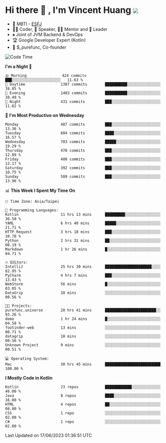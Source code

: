 # Hi there 👋 , I'm Vincent Huang ![](https://komarev.com/ghpvc/?username=Jian-Min-Huang)
- 👀 MBTI - [ESFJ](https://www.16personalities.com/esfj-personality)
- 👨‍💻 Coder, 🎤 Speaker, 👨‍🏫 Mentor and 🚀 Leader
- ♠️ Joint of JVM Backend & DevOps
- 🏆 Google Developer Expert (Kotlin)
- 💼 $_purefunc, Co-founder

<!--START_SECTION:waka-->
![Code Time](http://img.shields.io/badge/Code%20Time-2%2C171%20hrs%2055%20mins-blue)

**I'm a Night 🦉** 

```text
🌞 Morning                424 commits         ███░░░░░░░░░░░░░░░░░░░░░░   11.63 % 
🌆 Daytime                1387 commits        ██████████░░░░░░░░░░░░░░░   38.05 % 
🌃 Evening                1403 commits        ██████████░░░░░░░░░░░░░░░   38.49 % 
🌙 Night                  431 commits         ███░░░░░░░░░░░░░░░░░░░░░░   11.82 % 
```
📅 **I'm Most Productive on Wednesday** 

```text
Monday                   487 commits         ███░░░░░░░░░░░░░░░░░░░░░░   13.36 % 
Tuesday                  604 commits         ████░░░░░░░░░░░░░░░░░░░░░   16.57 % 
Wednesday                703 commits         █████░░░░░░░░░░░░░░░░░░░░   19.29 % 
Thursday                 470 commits         ███░░░░░░░░░░░░░░░░░░░░░░   12.89 % 
Friday                   480 commits         ███░░░░░░░░░░░░░░░░░░░░░░   13.17 % 
Saturday                 392 commits         ███░░░░░░░░░░░░░░░░░░░░░░   10.75 % 
Sunday                   509 commits         ███░░░░░░░░░░░░░░░░░░░░░░   13.96 % 
```


📊 **This Week I Spent My Time On** 

```text
🕑︎ Time Zone: Asia/Taipei

💬 Programming Languages: 
Kotlin                   11 hrs 13 mins      █████████░░░░░░░░░░░░░░░░   36.50 % 
YAML                     6 hrs 40 mins       █████░░░░░░░░░░░░░░░░░░░░   21.71 % 
HTTP Request             3 hrs 18 mins       ███░░░░░░░░░░░░░░░░░░░░░░   10.78 % 
Python                   2 hrs 31 mins       ██░░░░░░░░░░░░░░░░░░░░░░░   08.19 % 
Markdown                 1 hr 26 mins        █░░░░░░░░░░░░░░░░░░░░░░░░   04.71 % 

🔥 Editors: 
IntelliJ                 25 hrs 30 mins      █████████████████████░░░░   82.95 % 
PyCharm                  4 hrs 7 mins        ███░░░░░░░░░░░░░░░░░░░░░░   13.43 % 
WebStorm                 56 mins             █░░░░░░░░░░░░░░░░░░░░░░░░   03.05 % 
DataGrip                 10 mins             ░░░░░░░░░░░░░░░░░░░░░░░░░   00.56 % 

🐱‍💻 Projects: 
purefunc.universe        28 hrs 41 mins      ███████████████████████░░   93.26 % 
demo                     1 hr 24 mins        █░░░░░░░░░░░░░░░░░░░░░░░░   04.58 % 
footinder-web            13 mins             ░░░░░░░░░░░░░░░░░░░░░░░░░   00.71 % 
datagrip                 10 mins             ░░░░░░░░░░░░░░░░░░░░░░░░░   00.56 % 
Unknown Project          9 mins              ░░░░░░░░░░░░░░░░░░░░░░░░░   00.51 % 

💻 Operating System: 
Mac                      30 hrs 45 mins      █████████████████████████   100.00 % 
```

**I Mostly Code in Kotlin** 

```text
Kotlin                   23 repos            ████████████░░░░░░░░░░░░░   46.00 % 
Java                     8 repos             ████░░░░░░░░░░░░░░░░░░░░░   16.00 % 
HTML                     4 repos             ██░░░░░░░░░░░░░░░░░░░░░░░   08.00 % 
CSS                      1 repo              ░░░░░░░░░░░░░░░░░░░░░░░░░   02.00 % 
C#                       1 repo              ░░░░░░░░░░░░░░░░░░░░░░░░░   02.00 % 
```




 Last Updated on 17/06/2023 01:36:51 UTC
<!--END_SECTION:waka-->
